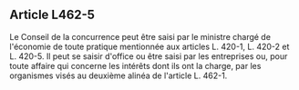 Article L462-5
----
Le Conseil de la concurrence peut être saisi par le ministre chargé de
l'économie de toute pratique mentionnée aux articles L. 420-1, L. 420-2 et L.
420-5. Il peut se saisir d'office ou être saisi par les entreprises ou, pour
toute affaire qui concerne les intérêts dont ils ont la charge, par les
organismes visés au deuxième alinéa de l'article L. 462-1.
